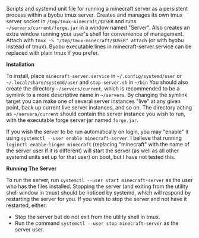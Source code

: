 Scripts and systemd unit file for running a minecraft server as a persistent process within a byobu tmux server.
Creates and manages its own tmux server socket in `/tmp/tmux-minecraft/$USER` and runs `~/servers/current/forge.jar` in a window named "Server".
Also creates an extra window running your user's shell for convenience of management.
Attach with `tmux -S "/tmp/tmux-minecraft/$USER" attach` (or with byobu instead of tmux).
Byobu executable lines in minecraft-server.service can be replaced with plain tmux if you prefer.

**Installation**

To install, place `minecraft-server.service` in `~/.config/systemd/user` or `~/.local/share/systemd/user` and `stop-server.sh` in `~/bin`
You should also create the directory `~/servers/current`, which is recommended to be a symlink to a more descriptive name in `~/servers`. 
By changing the symlink target you can make one of several server instances "live" at any given point, back up current live server instances, and so on.
The directory acting as `~/servers/current` should contain the server instance you wish to run, with the executable forge server jar named `forge.jar`.

If you wish the server to be run automatically on login, you may "enable" it using `systemctl --user enable minecraft-server`.
I believe that running `loginctl enable-linger minecraft` (replacing "minecraft" with the name of the server user if it is different) will start the server (as well as all other systemd units set up for that user) on boot, but I have not tested this.

**Running The Server**

To run the server, run `systemctl --user start minecraft-server` as the user who has the files installed.
Stopping the server (and exiting from the utility shell window in tmux) should be noticed by systemd, which will respond by restarting the server for you.
If you wish to stop the server and not have it restarted, either:
* Stop the server but do not exit from the utility shell in tmux.
* Run the command `systemctl --user stop minecraft-server` as the server user.

